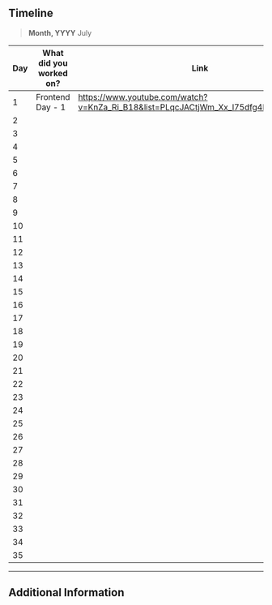 ## Timeline

> **Month, YYYY**
> July

|Day|What did you worked on?|Link|
|-------|------|--------|
|1|Frontend Day - 1|https://www.youtube.com/watch?v=KnZa_Ri_B18&list=PLqcJACtjWm_Xx_l75dfg4MGAhIrpCnxFV|
|2|||
|3|||
|4|||
|5|||
|6|||
|7|||
|8|||
|9|||
|10|||
|11|||
|12|||
|13|||
|14|||
|15|||
|16|||
|17|||
|18|||
|19|||
|20|||
|21|||
|22|||
|23|||
|24|||
|25|||
|26|||
|27|||
|28|||
|29|||
|30|||
|31|||
|32|||
|33|||
|34|||
|35|||



---

## Additional Information
